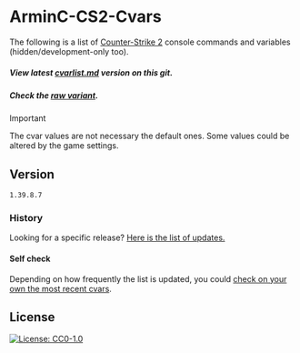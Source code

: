 # ArminC-CS2-Cvars

The following is a list of [Counter-Strike 2](https://steamdb.info/app/730/patchnotes/) console commands and variables (hidden/development-only too).

##### View latest [cvarlist.md](https://github.com/ArmynC/ArminC-CS2-Cvars/blob/main/cvarlist.md) version on this git.
##### Check the [raw variant](https://github.com/ArmynC/ArminC-CS2-Cvars/blob/main/cvarlist.md?plain=1).

> [!IMPORTANT]  
> The cvar values are not necessary the default ones. Some values could be altered by the game settings.

## Version

```
1.39.8.7
```

### History

Looking for a specific release? [Here is the list of updates.](https://github.com/ArmynC/ArminC-CS2-Cvars/commits)

#### Self check

Depending on how frequently the list is updated, you could [check on your own the most recent cvars](https://github.com/saul/cvar-unhide-s2).

## License
[![License: CC0-1.0](https://img.shields.io/badge/License-CC0%201.0-lightgrey.svg)](https://tldrlegal.com/license/creative-commons-cc0-1.0-universal)